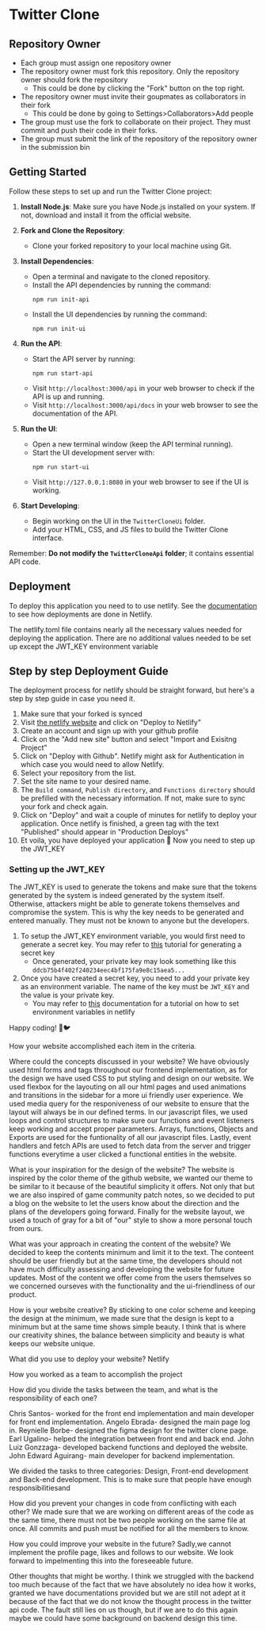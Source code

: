 # Twitter Clone

## Repository Owner

- Each group must assign one repository owner
- The repository owner must fork this repository. Only the repository owner should fork the repository
  - This could be done by clicking the "Fork" button on the top right.
- The repository owner must invite their goupmates as collaborators in their fork
  - This could be done by going to Settings>Collaborators>Add people
- The group must use the fork to collaborate on their project. They must commit and push their code in their forks.
- The group must submit the link of the repository of the repository owner in the submission bin

## Getting Started

Follow these steps to set up and run the Twitter Clone project:

1. **Install Node.js**:
   Make sure you have Node.js installed on your system. If not, download and install it from the official website.

2. **Fork and Clone the Repository**:

   - Clone your forked repository to your local machine using Git.

3. **Install Dependencies**:

   - Open a terminal and navigate to the cloned repository.
   - Install the API dependencies by running the command:
     ```
     npm run init-api
     ```
   - Install the UI dependencies by running the command:
     ```
     npm run init-ui
     ```

4. **Run the API**:

   - Start the API server by running:
     ```
     npm run start-api
     ```
   - Visit `http://localhost:3000/api` in your web browser to check if the API is up and running.
   - Visit `http://localhost:3000/api/docs` in your web browser to see the documentation of the API.

5. **Run the UI**:

   - Open a new terminal window (keep the API terminal running).
   - Start the UI development server with:
     ```
     npm run start-ui
     ```
   - Visit `http://127.0.0.1:8080` in your web browser to see if the UI is working.

6. **Start Developing**:
   - Begin working on the UI in the `TwitterCloneUi` folder.
   - Add your HTML, CSS, and JS files to build the Twitter Clone interface.

Remember: **Do not modify the `TwitterCloneApi` folder**; it contains essential API code.

## Deployment

To deploy this application you need to to use netlify. See the [documentation](https://docs.netlify.com/) to see how deployments are done in Netlify.

The netlify.toml file contains nearly all the necessary values needed for deploying the application. There are no additional values needed to be set up except the JWT_KEY environment variable

## Step by step Deployment Guide

The deployment process for netlify should be straight forward, but here's a step by step guide in case you need it.

1. Make sure that your forked is synced
2. Visit [the netlify website](https://netlify.app/) and click on "Deploy to Netlify"
3. Create an account and sign up with your github profile
4. Click on the "Add new site" button and select "Import and Exisitng Project"
5. Click on "Deploy with Github". Netlify might ask for Authentication in which case you would need to allow Netlify.
6. Select your repository from the list.
7. Set the site name to your desired name.
8. The `Build command`, `Publish directory`, and `Functions directory` should be prefilled with the necessary information. If not, make sure to sync your fork and check again.
9. Click on "Deploy" and wait a couple of minutes for netlify to deploy your application. Once netlify is finished, a green tag with the text "Published" should appear in "Production Deploys"
10. Et voila, you have deployed your application 🎉 Now you need to step up the JWT_KEY

### Setting up the JWT_KEY

The JWT_KEY is used to generate the tokens and make sure that the tokens generated by the system is indeed generated by the system itself. Otherwise, attackers might be able to generate tokens themselves and compromise the system. This is why the key needs to be generated and entered manually. They must not be known to anyone but the developers.

1. To setup the JWT_KEY environment variable, you would first need to generate a secret key. You may refer to [this](https://dev.to/tkirwa/generate-a-random-jwt-secret-key-39j4) tutorial for generating a secret key
   - Once generated, your private key may look something like this `ddcb75b4f402f240234eec4bf175fa9e8c15aea5...`
2. Once you have created a secret key, you need to add your private key as an environment variable. The name of the key must be `JWT_KEY` and the value is your private key.
   - You may refer to [this](https://docs.netlify.com/environment-variables/get-started/#site-environment-variables) documentation for a tutorial on how to set environment variables in netlify

Happy coding! 🚀🐦


How your website accomplished each item in the criteria.

Where could the concepts discussed in your website?
We have obviously used html forms and tags throughout our frontend implementation, as for the design we have used CSS to put styling
and design on our website. We used flexbox for the layouting on all our html pages and used animations and transitions in the sidebar
for a more ui friendly user experience. We used media query for the responiveness of our website to ensure that the layout will always
be in our defined terms. In our javascript files, we used loops and control structures to make sure our functions and event listeners
keep working and accept proper parameters. Arrays, functions, Objects and Exports are used for the funtionality of all our javascript files. 
Lastly, event handlers and fetch APIs are used to fetch data from the server and trigger functions everytime a user clicked a functional
entities in the website.


What is your inspiration for the design of the website?
The website is inspired by the color theme of the github website, we wanted our theme to be similar to it because of the beautiful simplicity
it offers. Not only that but we are also inspired of game community patch notes, so we decided to put a blog on the website to let the users know
about the direction and the plans of the developers going forward. Finally for the website layout, we used a touch of gray for a bit of "our" style 
to show a more personal touch from ours.


What was your approach in creating the content of the website?
We decided to keep the contents minimum and limit it to the text. The conteent should be user friendly but at the same time, the developers
should not have much difficulty assessing and developing the website for future updates. Most of the content we offer come from the users themselves
so we concerned ourseves with the functionality and the ui-friendliness of our product.


How is your website creative?
By sticking to one color scheme and keeping the design at the minimum, we made sure that the design is kept to a minimum but at the same time shows
simple beauty. I think that is where our creativity shines, the balance between simplicity and beauty is what keeps our website unique.


What did you use to deploy your website?
Netlify


How you worked as a team to accomplish the project


How did you divide the tasks between the team, and what is the responsibility of each one?

Chris Santos- worked for the front end implementation and main developer for front end implementation.
Angelo Ebrada- designed the main page log in. 
Reynielle Borbe- designed the figma design for the twitter clone page.
Earl Ugalino- helped the integration between front end and back end. 
John Luiz Gonzzaga- developed backend functions and deployed the website.
John Edward Aguirang- main developer for backend implementation.

We divided the tasks to three categories: Design, Front-end development and Back-end development. This is to make sure that people have enough responsibilitiesand 

How did you prevent your changes in code from conflicting with each other?
We made sure that we are working on different areas of the code as the same time, there must not be two people working on the same
file at once. All commits and push must be notified for all the members to know.

How you could improve your website in the future?
Sadly,we cannot implement the profile page, likes and follows to our website. We look forward to impelmenting this into the foreseeable future.

Other thoughts that might be worthy.
I think we struggled with the backend too much because of the fact that we have absolutely no idea how it works, granted we have documentations
provided but we are still not adept at it because of the fact that we do not know the thought process in the twitter api code. The fault still lies
on us though, but if we are to do this again maybe we could have some background on backend design this time.